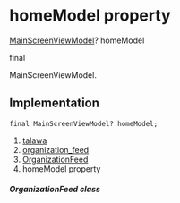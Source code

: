 
<div>

# homeModel property

</div>


[MainScreenViewModel](../../view_model_main_screen_view_model/MainScreenViewModel-class.html)?
homeModel


final




MainScreenViewModel.



## Implementation

``` language-dart
final MainScreenViewModel? homeModel;
```







1.  [talawa](../../index.html)
2.  [organization_feed](../../views_after_auth_screens_feed_organization_feed/)
3.  [OrganizationFeed](../../views_after_auth_screens_feed_organization_feed/OrganizationFeed-class.html)
4.  homeModel property

##### OrganizationFeed class







